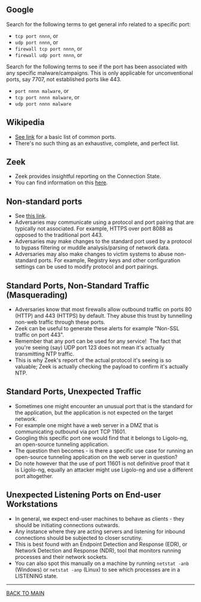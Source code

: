 ## Google

Search for the following terms to get general info related to a specific port:
- `tcp port nnnn`, or
- `udp port nnnn`, or
- `firewall tcp port nnnn`, or
- `firewall udp port nnnn`, or


Search for the following terms to see if the port has been associated with any specific malware/campaigns. This is only applicable for unconventional ports, say 7707, not established ports like 443. 
- `port nnnn malware`, or
- `tcp port nnnn malware`, or
- `udp port nnnn malware`



## Wikipedia
- [See link](https://en.wikipedia.org/wiki/List_of_TCP_and_UDP_port_numbers) for a basic list of common ports.  
- There's no such thing as an exhaustive, complete, and perfect list.


## Zeek
- Zeek provides insightful reporting on the Connection State. 
- You can find information on this [here](https://docs.zeek.org/en/current/scripts/base/protocols/conn/main.zeek.html#type-Conn::Info). 

  

## Non-standard ports

- See [this link](https://attack.mitre.org/techniques/T1571/). 
- Adversaries may communicate using a protocol and port pairing that are typically not associated. For example, HTTPS over port 8088 as opposed to the traditional port 443. 
- Adversaries may make changes to the standard port used by a protocol to bypass filtering or muddle analysis/parsing of network data.
- Adversaries may also make changes to victim systems to abuse non-standard ports. For example, Registry keys and other configuration settings can be used to modify protocol and port pairings.

## Standard Ports, Non-Standard Traffic (Masquerading)

- Adversaries know that most firewalls allow outbound traffic on ports 80 (HTTP) and 443 (HTTPS) by default. They abuse this trust by tunnelling non-web traffic through these ports.
- Zeek can be useful to generate these alerts for example "Non-SSL traffic on port 443".
- Remember that any port can be used for any service!  The fact that you're seeing (say) UDP port 123 does not mean it's actually transmitting NTP traffic.  
- This is why Zeek's report of the actual protocol it's seeing is so valuable; Zeek is actually checking the payload to confirm it's actually NTP.

## Standard Ports, Unexpected Traffic

- Sometimes one might encounter an unusual port that is the standard for the application, but the application is not expected on the target network.
- For example one might have a web server in a DMZ that is communicating outbound via port TCP 11601.
- Googling this specific port one would find that it belongs to Ligolo-ng, an open-source tunneling application.
- The question then becomes - is there a specific use case for running an open-source tunneling application on the web server in question? 
- Do note however that the use of port 11601 is not definitive proof that it is Ligolo-ng, equally an attacker might use Ligolo-ng and use a different port altogether. 

  

## Unexpected Listening Ports on End-user Workstations

- In general, we expect end-user machines to behave as clients - they should be initiating connections outwards. 
- Any instance where they are acting servers and listening for inbound connections should be subjected to closer scrutiny. 
- This is best found with an Endpoint Detection and Response (EDR), or Network Detection and Response (NDR), tool that monitors running processes and their network sockets. 
- You can also spot this manually on a machine by running `netstat -anb` (Windows) or `netstat -anp` (Linux) to see which processes are in a LISTENING state.

___

[BACK TO MAIN](../README.md)
